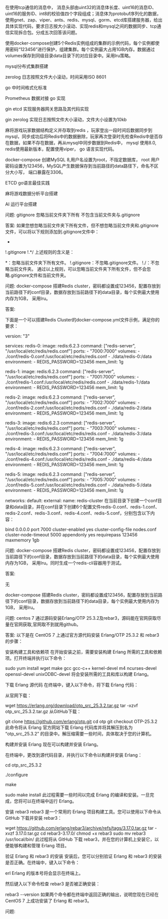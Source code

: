 在使用tcp通信的消息中， 消息头部由uint32的消息体长度、uint16的消息ID、uint16的服务ID、int8的校验值四个字段组成；消息体为protobuf序列化的数据， 使用gnet、zap、viper、ants、redis、mysql、gorm、etcd库搭建服务器，给出具体实现代码，要求日志按大小滚动、实现redis和mysql之间的数据同步、tcp通信实现拆合包。分成五次回答该问题。



使用docker-compose创建5个Redis实例组成的集群的示例代码，每个实例都使用密码“123456”进行保护，组建集群。每个实例最大占用1GB内存。数据通过volumes保存到同级目录data目录下的对应目录中。采用lru策略。


mysql分布式集群搭建


zerolog 日志按照文件大小滚动，时间采用ISO 8601 


go 中时间格式化标准


Prometheus 数据对接 go 实现

gin etcd 实现服务器网关思路及其代码实现

gin zerolog 实现日志按照文件大小滚动，文件大小设置为10kb

麻将游戏玩家数据结构定义并存取到redis ，玩家登出一段时间后数据同步到mysql，同步成功后将Redis中的数据删除，玩家再次登录时先检查Redis中是否存在数据，如果不存在数据，再从mysql中同步数据到Redis中， mysql 使用8.0, redis使用最新版本，配置使用viper， go 语言实现代码。

docker-compose 创建MySQL 8,用户名设置为root，不指定数据库， root 用户密码设置为123456，MySQL产生数据保存到当前路径的data路径下，命名不区分大小写， 端口暴露在3306。

ETCD go语言最佳实践

麻将游戏数据分析平台搭建

AI 运行平台搭建


问题:
gitignore 忽略当前文件夹下所有 不包含当前文件夹与.gitignore

答案:
如果您想忽略当前文件夹下所有文件，但不想忽略当前文件夹和.gitignore文件，可以将以下规则添加到.gitignore文件中：

*
!.gitignore
!.*/
上述规则的含义是：

*：忽略当前文件夹下所有文件。
!.gitignore：不忽略.gitignore文件。
!./：不忽略当前文件夹。
通过以上规则，可以忽略当前文件夹下所有文件，但不会忽略.gitignore文件和当前文件夹。

问题:
docker-compose 搭建Redis cluster，密码都设置成123456，配置存放到当前路径下的conf目录，数据存放到当前路径下的data目录，每个实例最大使用内存为1GB， 采用lru。

答案:


下面是一个可以搭建Redis Cluster的docker-compose.yml文件示例，满足你的要求：

version: "3"

services:
  redis-0:
    image: redis:6.2.3
    command: ["redis-server", "/usr/local/etc/redis/redis.conf"]
    ports:
      - "7000:7000"
    volumes:
      - ./conf/redis-0.conf:/usr/local/etc/redis/redis.conf
      - ./data/redis-0:/data
    environment:
      - REDIS_PASSWORD=123456
    mem_limit: 1g

  redis-1:
    image: redis:6.2.3
    command: ["redis-server", "/usr/local/etc/redis/redis.conf"]
    ports:
      - "7001:7000"
    volumes:
      - ./conf/redis-1.conf:/usr/local/etc/redis/redis.conf
      - ./data/redis-1:/data
    environment:
      - REDIS_PASSWORD=123456
    mem_limit: 1g

  redis-2:
    image: redis:6.2.3
    command: ["redis-server", "/usr/local/etc/redis/redis.conf"]
    ports:
      - "7002:7000"
    volumes:
      - ./conf/redis-2.conf:/usr/local/etc/redis/redis.conf
      - ./data/redis-2:/data
    environment:
      - REDIS_PASSWORD=123456
    mem_limit: 1g

  redis-3:
    image: redis:6.2.3
    command: ["redis-server", "/usr/local/etc/redis/redis.conf"]
    ports:
      - "7003:7000"
    volumes:
      - ./conf/redis-3.conf:/usr/local/etc/redis/redis.conf
      - ./data/redis-3:/data
    environment:
      - REDIS_PASSWORD=123456
    mem_limit: 1g

  redis-4:
    image: redis:6.2.3
    command: ["redis-server", "/usr/local/etc/redis/redis.conf"]
    ports:
      - "7004:7000"
    volumes:
      - ./conf/redis-4.conf:/usr/local/etc/redis/redis.conf
      - ./data/redis-4:/data
    environment:
      - REDIS_PASSWORD=123456
    mem_limit: 1g

  redis-5:
    image: redis:6.2.3
    command: ["redis-server", "/usr/local/etc/redis/redis.conf"]
    ports:
      - "7005:7000"
    volumes:
      - ./conf/redis-5.conf:/usr/local/etc/redis/redis.conf
      - ./data/redis-5:/data
    environment:
      - REDIS_PASSWORD=123456
    mem_limit: 1g

networks:
  default:
    external:
      name: redis-cluster
在当前目录下创建一个conf目录和data目录，并在conf目录下创建6个配置文件redis-0.conf、redis-1.conf、redis-2.conf、redis-3.conf、redis-4.conf、redis-5.conf，分别包含以下内容：

bind 0.0.0.0
port 7000
cluster-enabled yes
cluster-config-file nodes.conf
cluster-node-timeout 5000
appendonly yes
requirepass 123456
maxmemory 1gb


问题:
docker-compose 搭建Redis cluster，密码都设置成123456，配置存放到当前路径下的conf目录，数据存放到当前路径下的data目录，每个实例最大使用内存为1GB， 采用lru。同时生成一个redis-cli容器用于测试。

答案:

无


docker-compose 搭建Redis cluster，密码都设置成123456，配置存放到当前路径下的conf目录，数据存放到当前路径下的data目录，每个实例最大使用内存为1GB， 采用lru。



问题:
centos 7 通过源码安装Erlang/OTP 25.3.2及rebar3，源码能在官网获取尽量在官网获取,官网取不到就用github。

答案:
以下是在 CentOS 7 上通过官方源代码安装 Erlang/OTP 25.3.2 和 rebar3 的步骤：

安装构建工具和依赖项
在开始安装之前，需要安装构建 Erlang 所需的工具和依赖项。打开终端并执行以下命令：

sudo yum install wget make gcc gcc-c++ kernel-devel m4 ncurses-devel openssl-devel unixODBC-devel
将会安装所需的工具和库以构建 Erlang。

下载 Erlang 源代码
在终端中，键入以下命令，将下载 Erlang 代码：

从官网下载：

wget https://erlang.org/download/otp_src_25.3.2.tar.gz
tar -xzvf otp_src_25.3.2.tar.gz
从GitHub下载：

git clone https://github.com/erlang/otp.git
cd otp
git checkout OTP-25.3.2
此命令将从 Erlang 官方网站下载 Erlang 代码库并将其解压到名为 “otp_src_25.3.2” 的目录中。解压缩需要一些时间，具体取决于您的计算机。

构建并安装 Erlang
现在可以构建并安装 Erlang。

在终端中，更改到源代码目录，并执行以下命令以构建并安装 Erlang：

cd otp_src_25.3.2

./configure

make

sudo make install
此过程需要一些时间以完成 Erlang 的编译和安装。一旦完成，您将可以在终端中运行 Erlang。

安装 rebar3
rebar3 是一个常用的 Erlang 项目构建工具。您可以使用以下命令从 GitHub 下载并安装 rebar3：

wget https://github.com/erlang/rebar3/archive/refs/tags/3.17.0.tar.gz
tar -xvzf 3.17.0.tar.gz
cd rebar3-3.17.0/
chmod +x rebar3
sudo mv rebar3 /usr/local/bin/
此过程将从 GitHub 下载 rebar3，并在您的计算机上安装它，以便能够构建和管理 Erlang 项目。

验证 Erlang 和 rebar3 的安装
安装后，您可以分别验证 Erlang 和 rebar3 的安装是否正确。在终端中，键入以下命令：

erl
Erlang 的版本号将会显示在终端上。

然后键入以下命令检查 rebar3 是否被正确安装：

rebar3 --version
如果两个命令都在终端中返回正确的输出，说明您现在已经在 CentOS 7 上成功安装了 Erlang 和 rebar3。

问题:

